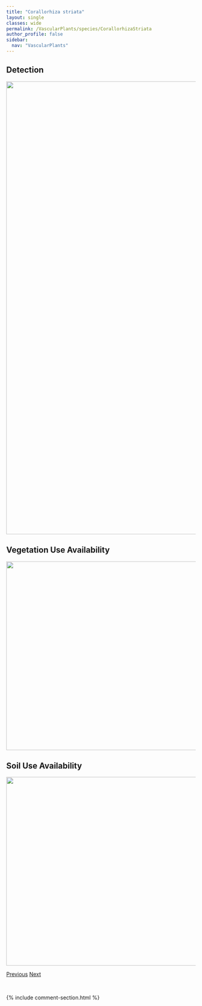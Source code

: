 ```yaml
---
title: "Corallorhiza striata"
layout: single
classes: wide
permalink: /VascularPlants/species/CorallorhizaStriata
author_profile: false
sidebar:
  nav: "VascularPlants"
---
```


<h2>Detection</h2>

<a href="https://drive.google.com/uc?export=view&id=1x0mQQ1tGmW8aKI9MWOCvx6-srGUpiu7j">
<img src="https://drive.google.com/uc?export=view&id=1x0mQQ1tGmW8aKI9MWOCvx6-srGUpiu7j" height = "1200" width = "800">
</a>


<h2>Vegetation Use Availability</h2>

<a href="https://drive.google.com/uc?export=view&id=1elh7yOIrknCOASJwMxlfOiOJkitH5Q6w">
<img src="https://drive.google.com/uc?export=view&id=1elh7yOIrknCOASJwMxlfOiOJkitH5Q6w" height = "500" width = "1000">
</a>


<h2>Soil Use Availability</h2>

<a href="https://drive.google.com/uc?export=view&id=1rF16k8NewnDzOGlY_ks2qKGhOiC8zysm">
<img src="https://drive.google.com/uc?export=view&id=1rF16k8NewnDzOGlY_ks2qKGhOiC8zysm" height = "500" width = "1000">
</a>


<a href="/DevelopmentWebsite/VascularPlants/species/CorallorhizaMaculata" class="pagination--pager" title="Corallorhiza maculata">Previous</a> <a href="/DevelopmentWebsite/VascularPlants/species/CorallorhizaTrifida" class="pagination--pager" title="Corallorhiza trifida">Next</a>

<p>&nbsp;</p>

{% include comment-section.html %}
